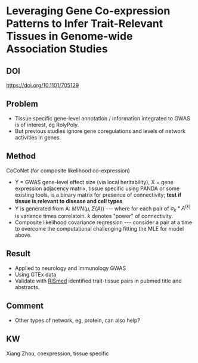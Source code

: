 # Leveraging Gene Co-expression Patterns to Infer Trait-Relevant Tissues in Genome-wide Association Studies

## DOI

https://doi.org/10.1101/705129

## Problem
- Tissue specific gene-level annotation / information integrated to GWAS is of interest, eg RolyPoly.
- But previous studies ignore gene coregulations and levels of network activities in genes.

## Method

CoCoNet (for composite likelihood co-expression)

- Y = GWAS gene-level effect size (via local heritability), X = gene expression adjacency matrix, tissue specific using PANDA or some existing tools, is a binary matrix for presence of connectivity; **test if tissue is relevant to disease and cell types**
- Y is generated from A: $MVN(\mu, \Sigma(A))$ --- where for each pair of $\sigma_k * A^(k)$ is variance times correlatoin. $k$ denotes "power" of connectivity.
- Composite likelihood covariance regression --- consider a pair at a time to overcome the computational challenging fitting the MLE for model above.

## Result

- Applied to neurology and immunology GWAS
- Using GTEx data
- Validate with [RISmed](https://cran.r-project.org/web/packages/RISmed/index.html) identified trait-tissue pairs in pubmed title and abstracts.

## Comment

- Other types of network, eg, protein, can also help?

## KW

Xiang Zhou, coexpression, tissue specific
